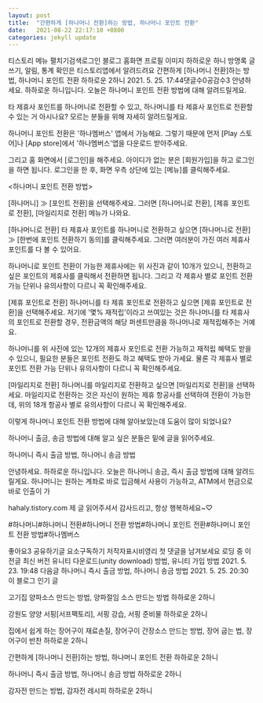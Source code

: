 ```yaml
---
layout: post
title:  "간편하게 [하나머니 전환]하는 방법, 하나머니 포인트 전환"
date:   2021-08-22 22:17:10 +0800
categories: jekyll update
---
```

티스토리 메뉴 펼치기검색로그인
블로그 홈화면
프로필 이미지
하하로운 하니
방명록
글쓰기, 알림, 통계 확인은 티스토리앱에서
알려드려요
간편하게 [하나머니 전환]하는 방법, 하나머니 포인트 전환
하하로운 2하니
2021. 5. 25. 17:44댓글수0공감수3
안녕하세요. 하하로운 하니입니다.
오늘은 하나머니 포인트 전환 방법에 대해 알려드릴게요.

타 제휴사 포인트를 하나머니로 전환할 수 있고, 하나머니를 타 제휴사 포인트로 전환할 수 있는 거 아시나요? 모르는 분들을 위해 자세히 알려드릴게요.


하나머니 포인트 전환은 '하나멤버스' 앱에서 가능해요.
그렇기 때문에 먼저 [Play 스토어]나 [App store]에서 '하나멤버스'앱을 다운로드 받아주세요.


그리고 홈 화면에서 [로그인]을 해주세요. 아이디가 없는 분은 [회원가입]을 하고 로그인을 하면 됩니다.
로그인을 한 후, 화면 우측 상단에 있는 [메뉴]를 클릭해주세요.


<하나머니 포인트 전환 방법>


[하나머니] ≫ [포인트 전환]을 선택해주세요.
그러면 [하나머니로 전환], [제휴 포인트로 전환], [마일리지로 전환] 메뉴가 나와요.


[하나머니로 전환]
타 제휴사 포인트를 하나머니로 전환하고 싶으면 [하나머니로 전환] ≫ [한번에 포인트 전환하기 동의]를 클릭해주세요. 그러면 여러분이 가진 여러 제휴사 포인트를 다 볼 수 있어요.

하나머니로 포인트 전환이 가능한 제휴사에는 위 사진과 같이 10개가 있으니, 전환하고 싶은 포인트의 제휴사를 클릭해서 전환하면 됩니다. 그리고 각 제휴사 별로 포인트 전환 가능 단위나 유의사항이 다르니 꼭 확인해주세요.


[제휴 포인트로 전환]
하나머니를 타 제휴 포인트로 전환하고 싶으면 [제휴 포인트로 전환]을 선택해주세요. 저기에 '몇% 재적립'이라고 쓰여있는 것은 하나머니를 타 제휴사의 포인트로 전환할 경우, 전환금액의 해당 퍼센트만큼을 하나머니로 재적립해주는 거예요.

하나머니를 위 사진에 있는 12개의 제휴사 포인트로 전환 가능하고 재적립 혜택도 받을 수 있으니, 필요한 분들은 포인트 전환도 하고 혜택도 받아 가세요. 물론 각 제휴사 별로 포인트 전환 가능 단위나 유의사항이 다르니 꼭 확인해주세요.


[마일리지로 전환]
하나머니를 마일리지로 전환하고 싶으면 [마일리지로 전환]을 선택하세요. 마일리지로 전환하는 것은 자신이 원하는 제휴 항공사를 선택하여 전환이 가능한데, 위의 18개 항공사 별로 유의사항이 다르니 꼭 확인해주세요.

이렇게 하나머니 포인트 전환 방법에 대해 알아보았는데 도움이 많이 되었나요?

하나머니 출금, 송금 방법에 대해 알고 싶은 분들은 밑에 글을 읽어주세요.

하나머니 즉시 출금 방법, 하나머니 송금 방법

 안녕하세요. 하하로운 하니입니다. 오늘은 하나머니 송금, 즉시 출금 방법에 대해 알려드릴게요. 하나머니는 원하는 계좌로 바로 입금해서 사용이 가능하고, ATM에서 현금으로 바로 인출이 가

hahaly.tistory.com
제 글 읽어주셔서 감사드리고, 항상 행복하세요~♡


#하나머니#하나머니 전환#하나머니 전환 방법#하나머니 포인트 전환#하나머니 포인트 전환 방법#하나멤버스

좋아요3
공유하기글 요소구독하기
저작자표시비영리
첫 댓글을 남겨보세요
로딩 중
이전글
최신 버전 유니티 다운로드(unity download) 방법, 유니티 가입 방법
2021. 5. 23. 19:48
다음글
하나머니 즉시 출금 방법, 하나머니 송금 방법
2021. 5. 25. 20:30
이 블로그 인기 글

고기집 양파소스 만드는 방법, 양파절임 소스 만드는 방법
하하로운 2하니

강원도 양양 서핑[서프팩토리], 서핑 강습, 서핑 준비물
하하로운 2하니

집에서 쉽게 하는 장어구이 재료손질, 장어구이 간장소스 만드는 방법, 장어 굽는 법, 장어구이 반찬
하하로운 2하니

간편하게 [하나머니 전환]하는 방법, 하나머니 포인트 전환
하하로운 2하니

하나머니 즉시 출금 방법, 하나머니 송금 방법
하하로운 2하니

감자전 만드는 방법, 감자전 레시피
하하로운 2하니